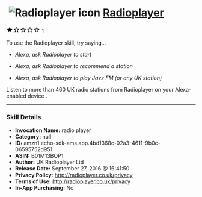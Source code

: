 # &nbsp;<img src="skill_icon" alt="Radioplayer icon" width="36"> [Radioplayer](http://alexa.amazon.com/#skills/amzn1.echo-sdk-ams.app.4bd1368c-02a3-4611-9b0c-06595752d951)
![1 stars](../../images/ic_star_black_18dp_1x.png)![1 stars](../../images/ic_star_border_black_18dp_1x.png)![1 stars](../../images/ic_star_border_black_18dp_1x.png)![1 stars](../../images/ic_star_border_black_18dp_1x.png)![1 stars](../../images/ic_star_border_black_18dp_1x.png) 1

To use the Radioplayer skill, try saying...

* *Alexa, ask Radioplayer to start*

* *Alexa, ask Radioplayer to recommend a station*

* *Alexa, ask Radioplayer to play Jazz FM (or any UK station)*

Listen to more than 460 UK radio stations from Radioplayer on your Alexa-enabled device .

***

### Skill Details

* **Invocation Name:** radio player
* **Category:** null
* **ID:** amzn1.echo-sdk-ams.app.4bd1368c-02a3-4611-9b0c-06595752d951
* **ASIN:** B01M13BOP1
* **Author:** UK Radioplayer Ltd
* **Release Date:** September 27, 2016 @ 16:41:50
* **Privacy Policy:** http://radioplayer.co.uk/privacy
* **Terms of Use:** http://radioplayer.co.uk/privacy
* **In-App Purchasing:** No
